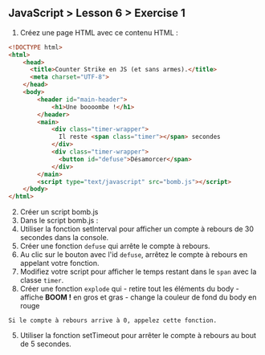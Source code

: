 ## JavaScript > Lesson 6 > Exercise 1

1. Créez une page HTML avec ce contenu HTML :
```html
<!DOCTYPE html>
<html>
    <head>
      <title>Counter Strike en JS (et sans armes).</title>
      <meta charset="UTF-8">
    </head>
    <body>
        <header id="main-header">
            <h1>Une boooombe !</h1>
        </header>
        <main>
            <div class="timer-wrapper">
              Il reste <span class="timer"></span> secondes
            </div>
            <div class="timer-wrapper">
              <button id="defuse">Désamorcer</span>
            </div>
        </main>
        <script type="text/javascript" src="bomb.js"></script>
    </body>
</html>
```

2. Créer un script bomb.js
3. Dans le script bomb.js :
  1. Utiliser la fonction setInterval pour afficher un compte à rebours de 30 secondes dans la console.
  2. Créer une fonction `defuse` qui arrête le compte à rebours.
  3. Au clic sur le bouton avec l'id `defuse`, arrêtez le compte à rebours en appelant votre fonction.
  4. Modifiez votre script pour afficher le temps restant dans le `span` avec la classe `timer`.
  5. Créer une fonction `explode` qui
    - retire tout les éléments du body
    - affiche **BOOM !** en gros et gras
    - change la couleur de fond du body en rouge
    
    Si le compte à rebours arrive à 0, appelez cette fonction.
  5. Utiliser la fonction setTimeout pour arrêter le compte à rebours au bout de 5 secondes.
